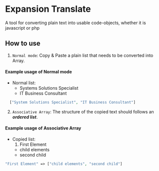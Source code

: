 # Expansion Translate

A tool for converting plain text into usable code-objects, whether it is javascript or php

## How to use

1. `Normal mode`: Copy & Paste a plain list that needs to be converted into Array.

#### Example usage of Normal mode

- Normal list:
  - Systems Solutions Specialist
  - IT Business Consultant

```php
  ["System Solutions Specialist", "IT Business Consultant"]
```

2. `Associative Array`: The structure of the copied text should follows an **_ordered list_**.

#### Example usage of Associative Array

- Copied list:
  1. First Element
  - child elements
  - second child

```php
"First Element" => ["child elements", "second child"]
```
